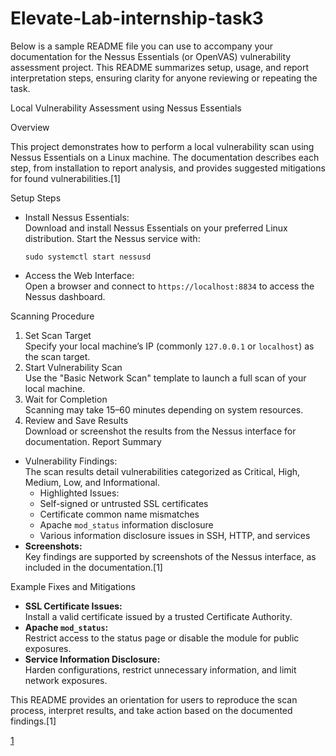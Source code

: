 # Elevate-Lab-internship-task3

Below is a sample README file you can use to accompany your documentation for the Nessus Essentials (or OpenVAS) vulnerability assessment project. This README summarizes setup, usage, and report interpretation steps, ensuring clarity for anyone reviewing or repeating the task.

 Local Vulnerability Assessment using Nessus Essentials

Overview

This project demonstrates how to perform a local vulnerability scan using Nessus Essentials on a Linux machine. The documentation describes each step, from installation to report analysis, and provides suggested mitigations for found vulnerabilities.[1]

 Setup Steps

- Install Nessus Essentials:  
  Download and install Nessus Essentials on your preferred Linux distribution. Start the Nessus service with:
  ```
  sudo systemctl start nessusd
  ```
- Access the Web Interface:  
  Open a browser and connect to `https://localhost:8834` to access the Nessus dashboard.

Scanning Procedure

1. Set Scan Target  
   Specify your local machine’s IP (commonly `127.0.0.1` or `localhost`) as the scan target.
2. Start Vulnerability Scan  
   Use the "Basic Network Scan" template to launch a full scan of your local machine.
3. Wait for Completion  
   Scanning may take 15–60 minutes depending on system resources.
4. Review and Save Results  
   Download or screenshot the results from the Nessus interface for documentation.
Report Summary

- Vulnerability Findings:  
  The scan results detail vulnerabilities categorized as Critical, High, Medium, Low, and Informational.
  - Highlighted Issues:  
  - Self-signed or untrusted SSL certificates  
  - Certificate common name mismatches  
  - Apache `mod_status` information disclosure  
  - Various information disclosure issues in SSH, HTTP, and services
- **Screenshots:**  
  Key findings are supported by screenshots of the Nessus interface, as included in the documentation.[1]

Example Fixes and Mitigations

- **SSL Certificate Issues:**  
  Install a valid certificate issued by a trusted Certificate Authority.
- **Apache `mod_status`:**  
  Restrict access to the status page or disable the module for public exposures.
- **Service Information Disclosure:**  
  Harden configurations, restrict unnecessary information, and limit network exposures.


This README provides an orientation for users to reproduce the scan process, interpret results, and take action based on the documented findings.[1]

[1](https://ppl-ai-file-upload.s3.amazonaws.com/web/direct-files/attachments/133020198/9a72036b-0fb9-4a24-9529-bd2e2a12c2b6/task3_documantation.docx)
